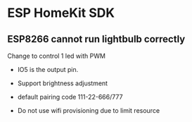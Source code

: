 # ESP HomeKit SDK
## ESP8266 cannot run lightbulb correctly 

Change to control 1 led with PWM



- IO5 is the output pin. 

- Support brightness adjustment

- default pairing code 111-22-666/777

- Do not use wifi provisioning due to limit resource

  

